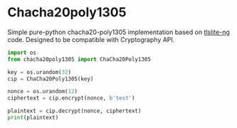 # Chacha20poly1305

Simple pure-python chacha20-poly1305 implementation based on [tlslite-ng] code.
Designed to be compatible with Cryptography API.


```python
import os
from chacha20poly1305 import ChaCha20Poly1305

key = os.urandom(32)
cip = ChaCha20Poly1305(key)

nonce = os.urandom(12)
ciphertext = cip.encrypt(nonce, b'test')

plaintext = cip.decrypt(nonce, ciphertext)
print(plaintext)
```

[tlslite-ng]: https://github.com/tomato42/tlslite-ng

